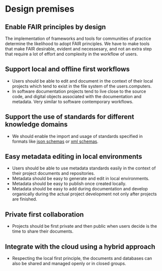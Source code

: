 # Design premises
## Enable FAIR principles by design
The implementation of frameworks and tools for communities of practice determine the likelihood to adopt FAIR principles. We have to make tools that make FAIR desirable, evident and necessesary, and not an extra step that require a lot of effort and complexity in the workflow of users.

## Support local and offline first workflows
- Users should be able to edit and document in the context of their local projects which tend to exist in the file system of the users.computers.
- In software documentation projects tend to live close to the source code, and digital objects associated with the documentation and metadata. Very similar to software contemporary workflows.

## Support the use of standards for different knowledge domains
- We should enable the import and usage of standards specified in formats like [json schemas](https://json-schema.org/) or [xml schemas](https://www.w3.org/standards/xml/schema).

## Easy metadata editing in local environments
- Users should be able to use metadata standards easily in the context of their project documents and repositories.
- Metadata should be easy to generate and edit in local environments. 
- Metadata should be easy to publish once created locally.
- Metadata should be easy to add during documentation and develop organically during the actual project development not only after projects are finished.

## Private first collaboration
- Projects should be first private and then public when users decide is the time to share their documents.

## Integrate with the cloud using a hybrid approach
- Respecting the local first principle, the documents and databases can also be shared and managed openly or in closed groups.